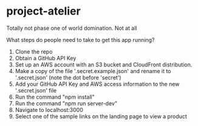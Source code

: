 # project-atelier
Totally not phase one of world domination. Not at all

What steps do people need to take to get this app running?
1) Clone the repo
2) Obtain a GitHub API Key
3) Set up an AWS account with an S3 bucket and CloudFront distribution.
4) Make a copy of the file '.secret.example.json' and rename it to '.secret.json' (note the dot before 'secret')
5) Add your GitHub API Key and AWS access information to the new '.secret.json' file
6) Run the command "npm install"
7) Run the command "npm run server-dev"
8) Navigate to localhost:3000
9) Select one of the sample links on the landing page to view a product
